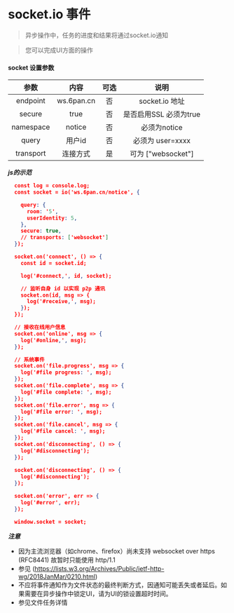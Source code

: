# socket.io 事件

> 异步操作中，任务的进度和结果将通过socket.io通知

> 您可以完成UI方面的操作

#### socket 设置参数

|  参数  	|  内容  	| 可选 	|           说明           	|
|:------:	|:------:	|:----:	|:------------------------:	|
|  endpoint  	| ws.6pan.cn 	|  否  	|  socket.io 地址  	|
|  secure  	| true 	|  否 	|    是否启用SSL 必须为true    	|
| namespace 	| notice 	|  否  	| 必须为notice 	|
|  query  	| 用户id 	|  否  	|  必须为 user=xxxx  	|
|  transport  	| 连接方式 	|  是  	|  可为 ["websocket"]  	|



***js的示范***

```json
  const log = console.log;
  const socket = io('ws.6pan.cn/notice', {

    query: {
      room: '5',
      userIdentity: 5,
    },
    secure: true,
    // transports: ['websocket']
  });

  socket.on('connect', () => {
    const id = socket.id;

    log('#connect,', id, socket);

    // 监听自身 id 以实现 p2p 通讯
    socket.on(id, msg => {
      log('#receive,', msg);
    });
  });

  // 接收在线用户信息
  socket.on('online', msg => {
    log('#online,', msg);
  });

  // 系统事件
  socket.on('file.progress', msg => {
    log('#file progress: ', msg);
  });
  socket.on('file.complete', msg => {
    log('#file complete: ', msg);
  });
  socket.on('file.error', msg => {
    log('#file error: ', msg);
  });
  socket.on('file.cancel', msg => {
    log('#file cancel: ', msg);
  });
  socket.on('disconnecting', () => {
    log('#disconnecting');
  });
  
  socket.on('disconnecting', () => {
    log('#disconnecting');
  });

  socket.on('error', err => {
    log('#error', err);
  });

  window.socket = socket;
```

***注意***

* 因为主流浏览器（如chrome、firefox）尚未支持 websocket over https (RFC8441) 故暂时只能使用 http/1.1
* 参见 (https://lists.w3.org/Archives/Public/ietf-http-wg/2018JanMar/0210.html)
* 不应将事件通知作为文件状态的最终判断方式，因通知可能丢失或者延后。如果需要在异步操作中锁定UI，请为UI的锁设置超时时间。
* 参见文件任务详情
